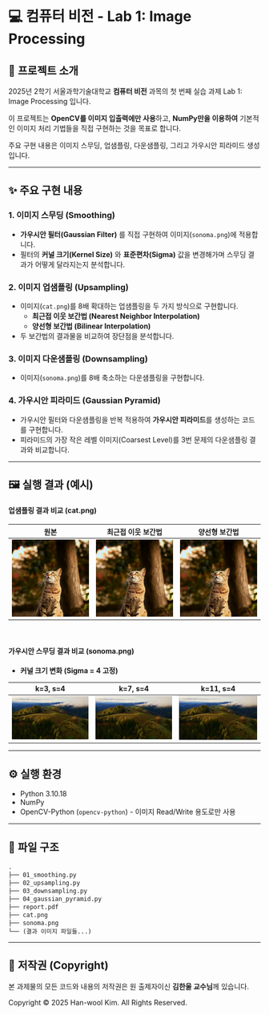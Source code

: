 # 💻 컴퓨터 비전 - Lab 1: Image Processing

## 📖 프로젝트 소개

2025년 2학기 서울과학기술대학교 **컴퓨터 비전** 과목의 첫 번째 실습 과제 Lab 1: Image Processing 입니다. 

이 프로젝트는 **OpenCV를 이미지 입출력에만 사용**하고, **NumPy만을 이용하여** 기본적인 이미지 처리 기법들을 직접 구현하는 것을 목표로 합니다.

주요 구현 내용은 이미지 스무딩, 업샘플링, 다운샘플링, 그리고 가우시안 피라미드 생성입니다.

---

## ✨ 주요 구현 내용

### 1. 이미지 스무딩 (Smoothing)
-   **가우시안 필터(Gaussian Filter)** 를 직접 구현하여 이미지(`sonoma.png`)에 적용합니다.
-   필터의 **커널 크기(Kernel Size)** 와 **표준편차(Sigma)** 값을 변경해가며 스무딩 결과가 어떻게 달라지는지 분석합니다.

### 2. 이미지 업샘플링 (Upsampling)
-   이미지(`cat.png`)를 8배 확대하는 업샘플링을 두 가지 방식으로 구현합니다.
    -   **최근접 이웃 보간법 (Nearest Neighbor Interpolation)**
    -   **양선형 보간법 (Bilinear Interpolation)**
-   두 보간법의 결과물을 비교하여 장단점을 분석합니다.

### 3. 이미지 다운샘플링 (Downsampling)
-   이미지(`sonoma.png`)를 8배 축소하는 다운샘플링을 구현합니다.

### 4. 가우시안 피라미드 (Gaussian Pyramid)
-   가우시안 필터와 다운샘플링을 반복 적용하여 **가우시안 피라미드**를 생성하는 코드를 구현합니다.
-   피라미드의 가장 작은 레벨 이미지(Coarsest Level)를 3번 문제의 다운샘플링 결과와 비교합니다.

---

## 🖼️ 실행 결과 (예시)

#### 업샘플링 결과 비교 (cat.png)

| 원본 | 최근접 이웃 보간법 | 양선형 보간법 |
| :---: | :---: | :---: |
| <img src="./cat.png" width="200"> | <img src="./cat_upsample_nn.png" width="200"> | <img src="./cat_upsample_bilinear.png" width="200"> |

<br>

#### 가우시안 스무딩 결과 비교 (sonoma.png)
* **커널 크기 변화 (Sigma = 4 고정)**

| k=3, s=4 | k=7, s=4 | k=11, s=4 |
| :---: | :---: | :---: |
| <img src="./sonoma_smooth_k3_s4.png" width="200"> | <img src="./sonoma_smooth_k7_s4.png" width="200"> | <img src="./sonoma_smooth_k11_s4.png" width="200"> |

---

## ⚙️ 실행 환경
-   Python 3.10.18
-   NumPy
-   OpenCV-Python (`opencv-python`) - 이미지 Read/Write 용도로만 사용

---

## 📁 파일 구조

```
.
├── 01_smoothing.py
├── 02_upsampling.py
├── 03_downsampling.py
├── 04_gaussian_pyramid.py
├── report.pdf
├── cat.png
├── sonoma.png
└── (결과 이미지 파일들...)
```

---

## 📜 저작권 (Copyright)
본 과제물의 모든 코드와 내용의 저작권은 원 출제자이신 **김한울 교수님**께 있습니다.

Copyright © 2025 Han-wool Kim. All Rights Reserved.
